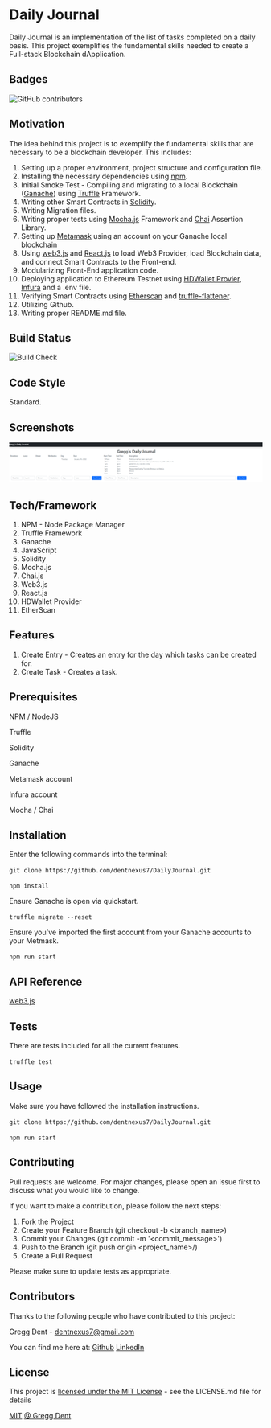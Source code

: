 # Daily Journal

Daily Journal is an implementation of the list of tasks completed on a daily basis. This project exemplifies the fundamental skills needed to create a Full-stack Blockchain dApplication.

## Badges

![GitHub contributors](https://img.shields.io/github/contributors/dentnexus7/DailyJournal)

## Motivation

The idea behind this project is to exemplify the fundamental skills that are necessary to be a blockchain developer. This includes:
  
  1. Setting up a proper environment, project structure and configuration file.
  2. Installing the necessary dependencies using [npm](https://www.npmjs.com/).
  3. Initial Smoke Test - Compiling and migrating to a local Blockchain ([Ganache](https://trufflesuite.com/ganache/index.html)) using [Truffle](https://trufflesuite.com/) Framework.
  4. Writing other Smart Contracts in [Solidity](https://docs.soliditylang.org/en/v0.8.12/).
  5. Writing Migration files.
  6. Writing proper tests using [Mocha.js](https://mochajs.org/) Framework and [Chai](https://www.chaijs.com/) Assertion Library.
  7. Setting up [Metamask](https://metamask.io/) using an account on your Ganache local blockchain
  7. Using [web3.js](https://web3js.readthedocs.io/en/v1.7.0/) and [React.js](https://reactjs.org/) to load Web3 Provider, load Blockchain data, and connect Smart Contracts to the Front-end.
  8. Modularizing Front-End application code.
  9. Deploying application to Ethereum Testnet using [HDWallet Provier](https://www.npmjs.com/package/@truffle/hdwallet-provider), [Infura](https://infura.io/) and a .env file.
  10. Verifying Smart Contracts using [Etherscan](https://etherscan.io/) and [truffle-flattener](https://www.npmjs.com/package/truffle-flattener).
  11. Utilizing Github.
  12. Writing proper README.md file.

## Build Status

![Build Check](https://img.shields.io/github/checks-status/dentnexus7/DailyJournal/main)

## Code Style

Standard.

## Screenshots

![Screenshots of projects](./src/Screenshot.png)

## Tech/Framework 

1.  NPM - Node Package Manager
2.  Truffle Framework
3.  Ganache
4.  JavaScript
5.  Solidity
6.  Mocha.js
7.  Chai.js
8.  Web3.js
9.  React.js
10. HDWallet Provider
11. EtherScan

## Features

1. Create Entry - Creates an entry for the day which tasks can be created for.
2. Create Task  - Creates a task.

## Prerequisites

NPM / NodeJS

Truffle

Solidity

Ganache

Metamask account

Infura account

Mocha / Chai

## Installation

Enter the following commands into the terminal:

`git clone https://github.com/dentnexus7/DailyJournal.git`

`npm install`

Ensure Ganache is open via quickstart.

`truffle migrate --reset`

Ensure you've imported the first account from your Ganache accounts to your Metmask.

`npm run start`

## API Reference

[web3.js](https://web3js.readthedocs.io/en/v1.7.0/)

## Tests

There are tests included for all the current features.

`truffle test`

## Usage

Make sure you have followed the installation instructions.

`git clone https://github.com/dentnexus7/DailyJournal.git`

`npm run start`

## Contributing

Pull requests are welcome. For major changes, please open an issue first to discuss what you would like to change.

If you want to make a contribution, please follow the next steps:

  1. Fork the Project
  2. Create your Feature Branch (git checkout -b <branch_name>)
  3. Commit your Changes (git commit -m '<commit_message>')
  4. Push to the Branch (git push origin <project_name>/<location>)
  5. Create a Pull Request

Please make sure to update tests as appropriate.

## Contributors

Thanks to the following people who have contributed to this project:

Gregg Dent - dentnexus7@gmail.com

You can find me here at: [Github](https://github.com/dentnexus7) [LinkedIn](https://www.linkedin.com/in/gregory-dent-77b452103/) 

## License

This project is [licensed under the MIT License](./LICENSE) - see the LICENSE.md file for details

[MIT](https://choosealicense.com/licenses/mit/) [@ Gregg Dent](https://github.com/dentnexus7)
